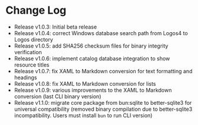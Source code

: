 # Change Log

- Release v1.0.3: Initial beta release
- Release v1.0.4: correct Windows database search path from Logos4 to Logos directory
- Release v1.0.5: add SHA256 checksum files for binary integrity verification
- Release v1.0.6: implement catalog database integration to show resource titles
- Release v1.0.7: fix XAML to Markdown conversion for text formatting and headings
- Release v1.0.8: fix XAML to Markdown conversion for lists
- Release v1.0.9: various improvements to the XAML to Markdown conversion (last CLI binary version)
- Release v1.1.0: migrate core package from bun:sqlite to better-sqlite3 for universal compatibility
                  (removed binary compilation due to better-sqlite3 incompatibility. Users must install `bun` to run CLI version)

